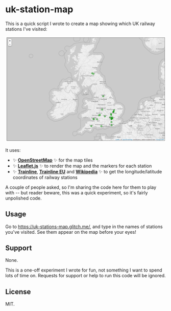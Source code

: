 # uk-station-map

This is a quick script I wrote to create a map showing which UK railway stations I've visited:

![A map of the UK with a series of green dots overlaid.](station_map.png)

It uses:

-    ✨ [**OpenStreetMap**](https://www.openstreetmap.org/) ✨ for the map tiles<br/>
-    ✨ [**Leaflet.js**](https://leafletjs.com/) ✨ to render the map and the markers for each station<br/>
-    ✨ [**Trainline**](https://www.transportapi.com/), [**Trainline EU**](https://github.com/trainline-eu/stations) and [**Wikipedia**](https://en.wikipedia.org/wiki/List_of_railway_stations_in_Ireland) ✨ to get the longitude/latitude coordinates of railway stations

A couple of people asked, so I'm sharing the code here for them to play with -- but reader beware, this was a quick experiment, so it's fairly unpolished code.



## Usage

Go to <https://uk-stations-map.glitch.me/>, and type in the names of stations you've visited.
See them appear on the map before your eyes!



## Support

None.

This is a one-off experiment I wrote for fun, not something I want to spend lots of time on.
Requests for support or help to run this code will be ignored.



## License

MIT.

